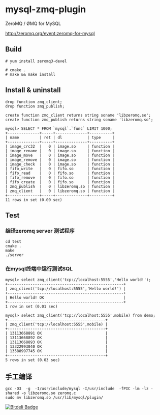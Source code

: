mysql-zmq-plugin
================

ZeroMQ / ØMQ for MySQL

http://zeromq.org/event:zeromq-for-mysql

Build
-----
	# yum install zeromq3-devel
	
	# cmake .
	# make && make install

Install & uninstall
-------------------

	drop function zmq_client;
	drop function zmq_publish;
	
	create function zmq_client returns string soname 'libzeromq.so';
	create function zmq_publish returns string soname 'libzeromq.so';

	mysql> SELECT * FROM `mysql`.`func` LIMIT 1000;
	+--------------+-----+--------------+----------+
	| name         | ret | dl           | type     |
	+--------------+-----+--------------+----------+
	| image_crc32  |   0 | image.so     | function |
	| image_rename |   0 | image.so     | function |
	| image_move   |   0 | image.so     | function |
	| image_remove |   0 | image.so     | function |
	| image_check  |   0 | image.so     | function |
	| fifo_write   |   0 | fifo.so      | function |
	| fifo_read    |   0 | fifo.so      | function |
	| fifo_remove  |   0 | fifo.so      | function |
	| fifo_create  |   0 | fifo.so      | function |
	| zmq_publish  |   0 | libzeromq.so | function |
	| zmq_client   |   0 | libzeromq.so | function |
	+--------------+-----+--------------+----------+
	11 rows in set (0.00 sec)
	
Test
----

### 编译zeromq server 测试程序	
	cd test
	cmake .
	make
	./server
	
### 在mysql终端中运行测试SQL 	
	mysql> select zmq_client('tcp://localhost:5555','Hello world!');
	+---------------------------------------------------+
	| zmq_client('tcp://localhost:5555','Hello world!') |
	+---------------------------------------------------+
	| Hello world! OK                                   |
	+---------------------------------------------------+
	1 row in set (0.01 sec)
	
	mysql> select zmq_client('tcp://localhost:5555',mobile) from demo;
	+-------------------------------------------+
	| zmq_client('tcp://localhost:5555',mobile) |
	+-------------------------------------------+
	| 13113668891 OK                            |
	| 13113668892 OK                            |
	| 13113668893 OK                            |
	| 13322993040 OK                            |
	| 13588997745 OK                            |
	+-------------------------------------------+
	5 rows in set (0.03 sec)
	
手工编译
--------
	gcc -O3  -g  -I/usr/include/mysql -I/usr/include  -fPIC -lm -lz -shared -o libzeromq.so zeromq.c
	sudo mv libzeromq.so /usr/lib/mysql/plugin/


[![Bitdeli Badge](https://d2weczhvl823v0.cloudfront.net/netkiller/mysql-zmq-plugin/trend.png)](https://bitdeli.com/free "Bitdeli Badge")

